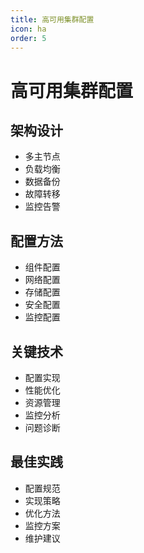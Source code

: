 ```yaml
---
title: 高可用集群配置
icon: ha
order: 5
---
```


# 高可用集群配置

## 架构设计
- 多主节点
- 负载均衡
- 数据备份
- 故障转移
- 监控告警

## 配置方法
- 组件配置
- 网络配置
- 存储配置
- 安全配置
- 监控配置

## 关键技术
- 配置实现
- 性能优化
- 资源管理
- 监控分析
- 问题诊断

## 最佳实践
- 配置规范
- 实现策略
- 优化方法
- 监控方案
- 维护建议
